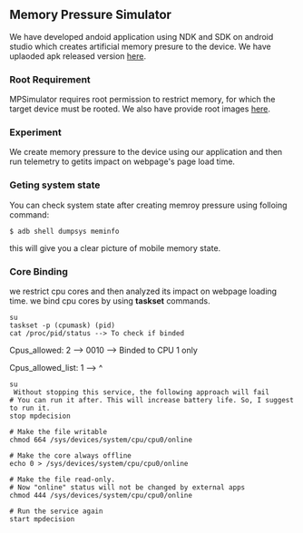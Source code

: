 ## Memory Pressure Simulator
We have developed andoid application using NDK and SDK on android studio which creates artificial memory presure to the device.
We have uplaoded apk released version [here](https://github.com/ehsanlatif/Understanding-Mobile-QoE-Under-Low-Memory/tree/master/web_browser_experiments/mp_simulation_web/mp_simulator).

### Root Requirement
MPSimulator requires root permission to restrict memory, for which the target device must be rooted.
We also have provide root images [here](https://github.com/ehsanlatif/Understanding-Mobile-QoE-Under-Low-Memory/tree/master/web_browser_experiments/mp_simulation_web/root_images).

### Experiment
We create memory pressure to the device using our application and then run telemetry to getits impact on webpage's page load time.

### Geting system state
You can check system state after creating memroy pressure using folloing command:
``` terminal
$ adb shell dumpsys meminfo
```
this will give you a clear picture of mobile memory state.

### Core Binding
we restrict cpu cores and then analyzed its impact on webpage loading time.
we bind cpu cores by using **taskset** commands.


```terminal
su
taskset -p (cpumask) (pid)
cat /proc/pid/status --> To check if binded
```
Cpus_allowed:	2 --> 0010 --> Binded to CPU 1 only

Cpus_allowed_list:	1 --> ^
```terminal
su
 Without stopping this service, the following approach will fail
# You can run it after. This will increase battery life. So, I suggest to run it.
stop mpdecision

# Make the file writable
chmod 664 /sys/devices/system/cpu/cpu0/online

# Make the core always offline
echo 0 > /sys/devices/system/cpu/cpu0/online

# Make the file read-only. 
# Now "online" status will not be changed by external apps
chmod 444 /sys/devices/system/cpu/cpu0/online

# Run the service again
start mpdecision
```
